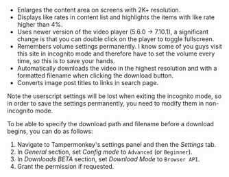 - Enlarges the content area on screens with 2K+ resolution.
- Displays like rates in content list and highlights the items with like rate higher than 4%.
- Uses newer version of the video player (5.6.0 -> 7.10.1), a significant change is that you can double click on the player to toggle fullscreen.
- Remembers volume settings permanently. I know some of you guys visit this site in incognito mode and therefore have to set the volume every time, so this is to save your hands.
- Automatically downloads the video in the highest resolution and with a formatted filename when clicking the download button.
- Converts image post titles to links in search page.

Note the userscript settings will be lost when exiting the incognito mode,
so in order to save the settings permanently, you need to modify them in non-incognito mode.

To be able to specify the download path and filename before a download begins, you can do as follows:
1. Navigate to Tampermonkey's settings panel and then the *Settings* tab.
2. In *General* section, set *Config mode* to `Advanced` (or `Beginner`).
3. In *Downloads BETA* section, set *Download Mode* to `Browser API`.
4. Grant the permission if requested.

